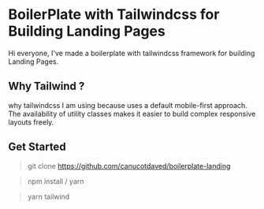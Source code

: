 # BoilerPlate with Tailwindcss for Building Landing Pages

Hi everyone, I've made a boilerplate with tailwindcss framework for building Landing Pages.

## Why Tailwind ?
why tailwindcss I am using because uses a default mobile-first approach. 
The availability of utility classes makes it easier to build complex responsive layouts freely.

## Get Started
> git clone https://github.com/canucotdaved/boilerplate-landing

> npm install / yarn 

> yarn tailwind
